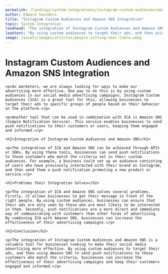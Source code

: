 ```yaml
---
permalink: /landings/system-integrations/instagram-custom-audiences/amazon-sns
author: Edward Saunders
title: "Instagram Custom Audiences and Amazon SNS Integration"
topic: System Integration
leadhead: "The integration of Instagram Custom Audiences and Amazon SNS is a valuable tool for businesses looking to make their social media advertising more effective"
leadtext: "By using custom audiences to target their ads, and then using Amazon SNS to send push notifications to those customers who match the criteria, businesses can increase the effectiveness of their advertising campaigns and keep their customers engaged and informed."
image: /assets/images/articles/people-sitting-near-table.webp
---
```

<div class="arttext">	<h1>Instagram Custom Audiences and Amazon SNS Integration</h1>
	
	<p>As marketers, we are always looking for ways to make our advertising more effective. One way to do this is by using custom audiences in our social media advertising campaigns. Instagram Custom Audiences (ICA) is a great tool for this, allowing businesses to target their ads to specific groups of people based on their behavior on the platform.</p>

	<p>Another tool that can be used in combination with ICA is Amazon SNS (Simple Notification Service). This service enables businesses to send push notifications to their customers or users, keeping them engaged and informed.</p>

	<h2>Integration of Instagram Custom Audiences and Amazon SNS</h2>

	<p>The integration of ICA and Amazon SNS can be achieved through APIs or SDKs. By using these tools, businesses can send push notifications to those customers who match the criteria set in their custom audiences. For example, a business could set up an audience consisting of users who have previously interacted with their brand on Instagram, and then send them a push notification promoting a new product or service.</p>

	<h2>Problems their Integration Solves</h2>

	<p>The integration of ICA and Amazon SNS solves several problems. Firstly, it allows businesses to get their message in front of the right people. By using custom audiences, businesses can ensure that their ads are only seen by those who are most likely to be interested in them. Secondly, push notifications are a more direct and immediate way of communicating with customers than other forms of advertising. By combining ICA with Amazon SNS, businesses can increase the effectiveness of their advertising campaigns.</p>

	<h2>Conclusion</h2>

	<p>The integration of Instagram Custom Audiences and Amazon SNS is a valuable tool for businesses looking to make their social media advertising more effective. By using custom audiences to target their ads, and then using Amazon SNS to send push notifications to those customers who match the criteria, businesses can increase the effectiveness of their advertising campaigns and keep their customers engaged and informed.</p>
</div>